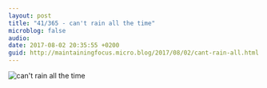 ```yaml
---
layout: post
title: "41/365 - can't rain all the time"
microblog: false
audio: 
date: 2017-08-02 20:35:55 +0200
guid: http://maintainingfocus.micro.blog/2017/08/02/cant-rain-all.html
---
```

![can't rain all the time](https://f000.backblazeb2.com/file/Roel-Share/can-t-rain-all-the-time.jpg)
